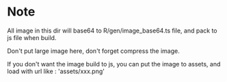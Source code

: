 # Note

All image in this dir will base64 to R/gen/image_base64.ts file, and pack to js file when build. 

Don't put large image here, don't forget compress the image.

If you don't want the image build to js, you can put the image to assets, and load with url like : 'assets/xxx.png'